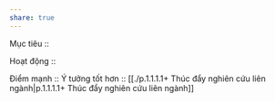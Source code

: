 ```yaml
---
share: true
---
```

Mục tiêu :: 

Hoạt động :: 

Điểm mạnh :: 
Ý tưởng tốt hơn :: [[./p.1.1.1.1+ Thúc đẩy nghiên cứu liên ngành|p.1.1.1.1+ Thúc đẩy nghiên cứu liên ngành]]